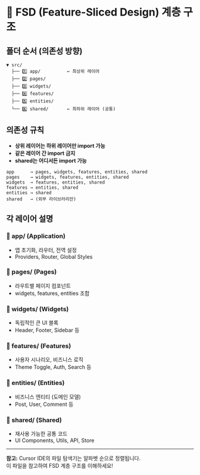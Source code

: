 # 📁 FSD (Feature-Sliced Design) 계층 구조

## 폴더 순서 (의존성 방향)

```
▼ src/
  ├── 1️⃣ app/          ← 최상위 레이어
  ├── 2️⃣ pages/
  ├── 3️⃣ widgets/
  ├── 4️⃣ features/
  ├── 5️⃣ entities/
  └── 6️⃣ shared/       ← 최하위 레이어 (공통)
```

## 의존성 규칙

- **상위 레이어는 하위 레이어만 import 가능**
- **같은 레이어 간 import 금지**
- **shared는 어디서든 import 가능**

```
app      → pages, widgets, features, entities, shared
pages    → widgets, features, entities, shared
widgets  → features, entities, shared
features → entities, shared
entities → shared
shared   → (외부 라이브러리만)
```

## 각 레이어 설명

### 🔹 app/ (Application)

- 앱 초기화, 라우터, 전역 설정
- Providers, Router, Global Styles

### 🔹 pages/ (Pages)

- 라우트별 페이지 컴포넌트
- widgets, features, entities 조합

### 🔹 widgets/ (Widgets)

- 독립적인 큰 UI 블록
- Header, Footer, Sidebar 등

### 🔹 features/ (Features)

- 사용자 시나리오, 비즈니스 로직
- Theme Toggle, Auth, Search 등

### 🔹 entities/ (Entities)

- 비즈니스 엔티티 (도메인 모델)
- Post, User, Comment 등

### 🔹 shared/ (Shared)

- 재사용 가능한 공통 코드
- UI Components, Utils, API, Store

---

**참고:** Cursor IDE의 파일 탐색기는 알파벳 순으로 정렬됩니다.  
이 파일을 참고하여 FSD 계층 구조를 이해하세요!
